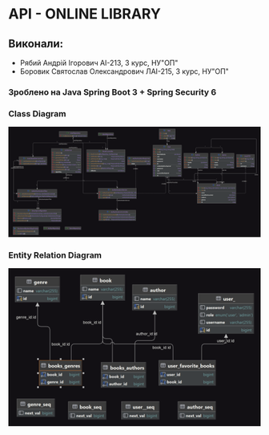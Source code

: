 # API - ONLINE LIBRARY

## Виконали: 
* Рябий Андрій Ігорович АІ-213, 3 курс,  НУ"ОП"
* Боровик Святослав Олександрович ЛАІ-215, 3 курс,  НУ"ОП"

### Зроблено на Java Spring Boot 3 + Spring Security 6

### Class Diagram
![](https://github.com/qwynbleid/bookstore-backend-api/blob/master/UML/BackEndDiagram.png)

### Entity Relation Diagram
![](https://github.com/qwynbleid/bookstore-backend-api/blob/master/UML/DataBaseDiagram.png)



